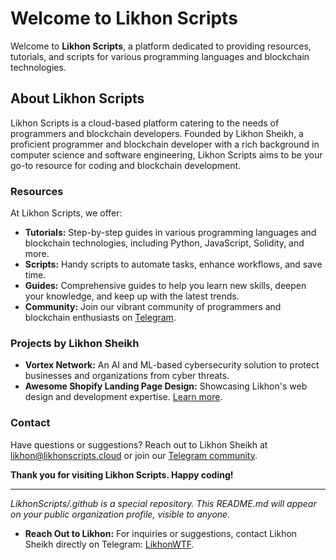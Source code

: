 # Welcome to Likhon Scripts

Welcome to **Likhon Scripts**, a platform dedicated to providing resources, tutorials, and scripts for various programming languages and blockchain technologies.

## About Likhon Scripts

Likhon Scripts is a cloud-based platform catering to the needs of programmers and blockchain developers. Founded by Likhon Sheikh, a proficient programmer and blockchain developer with a rich background in computer science and software engineering, Likhon Scripts aims to be your go-to resource for coding and blockchain development.

### Resources

At Likhon Scripts, we offer:

- **Tutorials:** Step-by-step guides in various programming languages and blockchain technologies, including Python, JavaScript, Solidity, and more.
- **Scripts:** Handy scripts to automate tasks, enhance workflows, and save time.
- **Guides:** Comprehensive guides to help you learn new skills, deepen your knowledge, and keep up with the latest trends.
- **Community:** Join our vibrant community of programmers and blockchain enthusiasts on [Telegram](https://t.me/LikhonScripts).

### Projects by Likhon Sheikh

- **Vortex Network:** An AI and ML-based cybersecurity solution to protect businesses and organizations from cyber threats.
- **Awesome Shopify Landing Page Design:** Showcasing Likhon's web design and development expertise. [Learn more](https://www.linkedin.com/pulse/awesome-shopify-landing-page-design-your-store-likhon-prokrity).

### Contact

Have questions or suggestions? Reach out to Likhon Sheikh at [likhon@likhonscripts.cloud](mailto:likhon@likhonscripts.cloud) or join our [Telegram community](https://t.me/LikhonScripts).

**Thank you for visiting Likhon Scripts. Happy coding!**

---

*LikhonScripts/.github is a special repository. This README.md will appear on your public organization profile, visible to anyone.*
- **Reach Out to Likhon:** For inquiries or suggestions, contact Likhon Sheikh directly on Telegram: [LikhonWTF](https://t.me/LikhonWTF).
